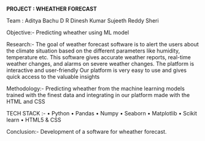 **PROJECT : WHEATHER FORECAST**

Team :
Aditya Bachu
D R Dinesh Kumar 
Sujeeth Reddy Sheri

Objective:- Predicting wheather using ML model

Research:-
The goal of weather forecast software is to alert the users about the climate situation based on the different parameters like humidity, temperature etc.
This software gives accurate weather reports, real-time weather changes, and alarms on severe weather changes.
The platform is interactive and user-friendly
Our platform is very easy to use and gives quick access to the valuable insights

Methodology:-
Predicting wheather from the machine learning models trained with the finest data and integrating in our platform made with the HTML and CSS

TECH STACK :-
• Python
• Pandas
• Numpy
• Seaborn
• Matplotlib
• Scikit learn
• HTML5 & CSS

Conclusion:-
Development of a software for wheather forecast.
